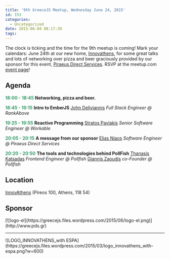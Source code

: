 ```yaml
---
title: '9th GreeceJS Meetup, Wednesday June 24, 2015'
id: 153
categories:
  - Uncategorized
date: 2015-06-04 08:17:39
tags:
---
```


The clock is ticking and the time for the 9th meetup is coming! Mark your calendars: June 24th at our new home, [Innovathens](http://www.innovathens.gr/ "Innovathens"), for some great talks and lots of networking over pizza and beer graciously provided by our sponsor for this event, [Piraeus Direct Services](http://www.pds.gr/ "PDS"). RSVP at the meetup.com [event page](http://www.meetup.com/GreeceJS/events/222886924/)!

## Agenda

**<span style="color:#339966;">18:00 - 18:45</span>**
**Networking, pizza and beer.**

<span style="color:#339966;">**18:45 - 19:15**</span>
**Intro to EmberJS**
[John Deliyiannis](https://www.linkedin.com/profile/view?id=66401171)
_Full Stack Engineer @ RankAbove_

<span style="color:#339966;">**19:25 - 19:55**</span>
**Reactive Programming**
[Stratos Pavlakis](https://www.linkedin.com/profile/view?id=31086645)
_Senior Software Engineer @ Workable_

<span style="color:#339966;">**20:05 - 20:15**</span>
**A message from our sponsor**
[Elias Niaos](https://www.linkedin.com/profile/view?id=107793609)
_Software Engineer @ Piraeus Direct Services_

<span style="color:#339966;">**20:20 - 20:50**</span>
**The tools and technologies behind PollFish**
[Thanasis Katsadas](https://www.linkedin.com/profile/view?id=149276451)
_Frontend Engineer @ Pollfish_
[Giannis Zaoudis](https://www.linkedin.com/profile/view?id=77042238)
_co-Founder @ Pollfish_

## Location

[InnovAthens](http://www.innovathens.gr/) (Pireos 100, Athens, 118 54)

## Sponsor

<div>[![logo-el](https://greecejs.files.wordpress.com/2015/06/logo-el.png)](http://www.pds.gr)</div>

* * *

<div>![LOGO_INNOVATHENS_with ESPA](https://greecejs.files.wordpress.com/2015/03/logo_innovathens_with-espa.png?w=600)</div>